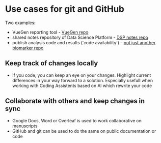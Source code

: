 # Use cases for git and GitHub

Two examples:

- VueGen reporting tool - [VueGen repo](https://github.com/Multiomics-Analytics-Group/vuegen)
- shared notes repository of Data Science Platform - [DSP notes repo](https://github.com/biosustain/dsp_notes)
- publish analysis code and results ('code availability') - [not just another biomarker repo](https://github.com/RasmussenLab/njab)

## Keep track of changes locally

- if you code, you can keep an eye on your changes. Highlight current differences in
  your way forward to a solution. Especially usefull when working with Coding Assistents
  based on AI which rewrite your code

## Collaborate with others and keep changes in sync

- Google Docs, Word or Overleaf is used to work collaborative on manuscripts
- GitHub and git can be used to do the same on public documentation or code
